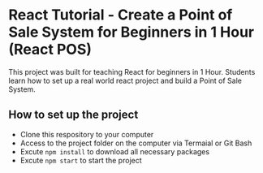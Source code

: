 # React Tutorial - Create a Point of Sale System for Beginners in 1 Hour (React POS)

This project was built for teaching React for beginners in 1 Hour. Students learn how to set up a real world react project and build a Point of Sale System. 

## How to set up the project

- Clone this respository to your computer
- Access to the project folder on the computer via Termaial or Git Bash
- Excute `npm install` to download all necessary packages
- Excute `npm start` to start the project











